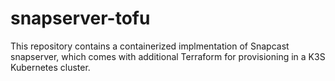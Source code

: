 # snapserver-tofu
This repository contains a containerized implmentation of Snapcast snapserver, which comes with additional Terraform for provisioning in a K3S Kubernetes cluster.
